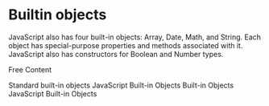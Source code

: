 # Builtin objects

JavaScript also has four built-in objects: Array, Date, Math, and String. Each object has special-purpose properties and methods associated with it. JavaScript also has constructors for Boolean and Number types.

<ResourceGroupTitle>Free Content</ResourceGroupTitle>

<BadgeLink colorScheme='yellow' badgeText='Read' href='https://developer.mozilla.org/en-US/docs/Web/JavaScript/Reference/Global_Objects'>Standard built-in objects</BadgeLink>
<BadgeLink colorScheme='yellow' badgeText='Read' href='https://www.tutorialride.com/javascript/javascript-built-in-objects.htm'>JavaScript Built-in Objects</BadgeLink>
<BadgeLink colorScheme='yellow' badgeText='Read' href='https://www.scaler.com/topics/javascript-built-in-objects/'>Built-in Objects</BadgeLink>
<BadgeLink badgeText='Watch' href='https://youtu.be/YLCtw8Ms5Q4'>JavaScript Built-in Objects</BadgeLink>